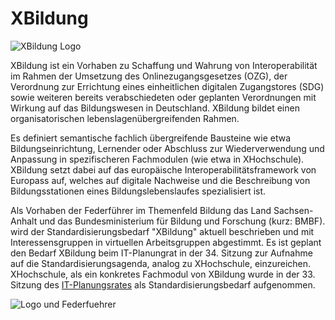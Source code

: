 # XBildung

![XBildung Logo](http://xbildung.de/images/xbildung_logo.png)

XBildung ist ein Vorhaben zu Schaffung und Wahrung von Interoperabilität im Rahmen der Umsetzung des Onlinezugangsgesetzes (OZG), der Verordnung zur Errichtung eines einheitlichen digitalen Zugangstores (SDG) sowie weiteren bereits verabschiedeten oder geplanten Verordnungen mit Wirkung auf das Bildungswesen in Deutschland. XBildung bildet einen organisatorischen lebenslagenübergreifenden Rahmen.

Es definiert semantische fachlich übergreifende Bausteine wie etwa Bildungseinrichtung, Lernender oder Abschluss zur Wiederverwendung und Anpassung in spezifischeren Fachmodulen (wie etwa in XHochschule). XBildung setzt dabei auf das europäische Interoperabilitätsframework von Europass auf, welches auf digitale Nachweise und die Beschreibung von Bildungsstationen eines Bildungslebenslaufes spezialisiert ist.

Als Vorhaben der Federführer im Themenfeld Bildung das Land Sachsen-Anhalt und das Bundesministerium für Bildung und Forschung (kurz: BMBF). wird der Standardisierungsbedarf "XBildung" aktuell beschrieben und mit Interessensgruppen in virtuellen Arbeitsgruppen abgestimmt. Es ist geplant den Bedarf XBildung beim IT-Planungrat in der 34. Sitzung zur Aufnahme auf die Standardisierungsagenda, analog zu XHochschule, einzureichen. XHochschule, als ein konkretes Fachmodul von XBildung wurde in der 33. Sitzung des [IT-Planungsrates](https://www.it-planungsrat.de/SharedDocs/Sitzungen/DE/2020/Sitzung_33.html?pos=13) als Standardisierungsbedarf aufgenommen.

![Logo und Federfuehrer](http://www.xbildung.de/images/logo_und_federfuehrer.png)